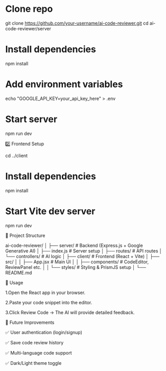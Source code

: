 # Clone repo
git clone https://github.com/your-username/ai-code-reviewer.git
cd ai-code-reviewer/server

# Install dependencies
npm install

# Add environment variables
echo "GOOGLE_API_KEY=your_api_key_here" > .env

# Start server
npm run dev

2️⃣ Frontend Setup

cd ../client

# Install dependencies
npm install

# Start Vite dev server
npm run dev


📂 Project Structure

ai-code-reviewer/
│
├── server/               # Backend (Express.js + Google Generative AI)
│   ├── index.js          # Server setup
│   ├── routes/           # API routes
│   └── controllers/      # AI logic
│
├── client/               # Frontend (React + Vite)
│   ├── src/
│   │   ├── App.jsx       # Main UI
│   │   ├── components/   # CodeEditor, ReviewPanel etc.
│   │   └── styles/       # Styling & PrismJS setup
│
└── README.md

🚀 Usage

1.Open the React app in your browser.

2.Paste your code snippet into the editor.

3.Click Review Code → The AI will provide detailed feedback.

🎯 Future Improvements

✅ User authentication (login/signup)

✅ Save code review history

✅ Multi-language code support

✅ Dark/Light theme toggle
